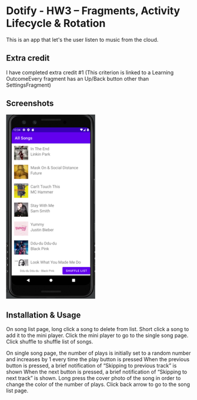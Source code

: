 # Dotify - HW3 – Fragments, Activity Lifecycle & Rotation

This is an app that let's the user listen to music from the cloud.

## Extra credit
I have completed extra credit #1 (This criterion is linked to a Learning OutcomeEvery fragment has an Up/Back button other than SettingsFragment)

## Screenshots
<img src="screenshot2.PNG" alt="Screenshot of the app" height="500" />


## Installation & Usage
On song list page, long click a song to delete from list. 
Short click a song to add it to the mini player. 
Click the mini player to go to the single song page.
Click shuffle to shuffle list of songs. 

On single song page, the number of plays is initially set to a random number and increases by 1 every time the play button is pressed
When the previous button is pressed, a brief notification of “Skipping to previous track” is shown
When the next button is pressed, a brief notification of “Skipping to next track” is shown.
Long press the cover photo of the song in order to change the color of the number of plays.
Click back arrow to go to the song list page.


